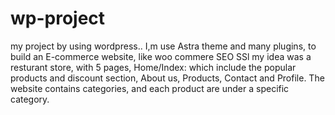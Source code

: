 # wp-project

my project by using wordpress..
I,m use Astra theme and many plugins,  to build an E-commerce website, like woo commere  SEO SSl 
my idea was a resturant store,  with 5 pages, Home/Index: which include the popular products and discount section, About us, Products, Contact and Profile. The website contains categories, and each product are under a specific category.


